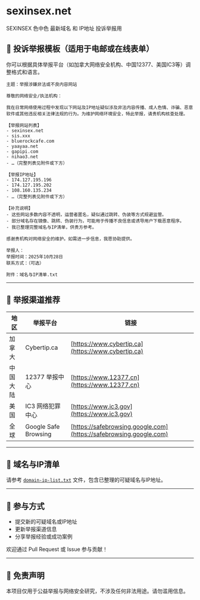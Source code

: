 # sexinsex.net
SEXINSEX 色中色 最新域名 和 IP地址 投诉举报用

## 📄 投诉举报模板（适用于电邮或在线表单）

你可以根据具体举报平台（如加拿大网络安全机构、中国12377、美国IC3等）调整格式和语言。

```
主题：举报涉嫌非法或不良内容网站

尊敬的网络安全/执法机构：

我在日常网络使用过程中发现以下网站及IP地址疑似涉及非法内容传播、成人色情、诈骗、恶意软件或其他违反相关法律法规的行为。为维护网络环境安全，特此举报，请贵机构核查处理。

【举报网站列表】
- sexinsex.net
- sis.xxx
- bluerockcafe.com
- yaayaa.net
- gapipi.com
- nihao3.net
- …（完整列表见附件或下方）

【举报IP地址】
- 174.127.195.196
- 174.127.195.202
- 108.160.135.234
- …（完整列表见附件或下方）

【补充说明】
- 这些网站多数内容不透明，运营者匿名，疑似通过跳转、伪装等方式规避监管。
- 部分域名存在镜像、跳转、伪装行为，可能用于传播不良信息或诱导用户下载恶意程序。
- 我已整理完整域名与IP清单，供贵方参考。

感谢贵机构对网络安全的维护。如需进一步信息，我愿协助提供。

举报人：
举报时间：2025年10月28日  
联系方式：（可选）

附件：域名与IP清单.txt
```

---

## 🧭 举报渠道推荐

| 地区 | 举报平台 | 链接 |
|------|-----------|------|
| 加拿大 | Cybertip.ca | [https://www.cybertip.ca](https://www.cybertip.ca) |
| 中国大陆 | 12377 举报中心 | [https://www.12377.cn](https://www.12377.cn) |
| 美国 | IC3 网络犯罪中心 | [https://www.ic3.gov](https://www.ic3.gov) |
| 全球 | Google Safe Browsing | [https://safebrowsing.google.com](https://safebrowsing.google.com) |

---

## 📂 域名与IP清单

请参考 [`domain-ip-list.txt`](./domain-ip-list.txt) 文件，包含已整理的可疑域名与IP地址。

---

## 🤝 参与方式

- 提交新的可疑域名或IP地址
- 更新举报渠道信息
- 分享举报经验或成功案例

欢迎通过 Pull Request 或 Issue 参与贡献！

---

## 📜 免责声明

本项目仅用于公益举报与网络安全研究，不涉及任何非法用途。请勿滥用信息。

```

